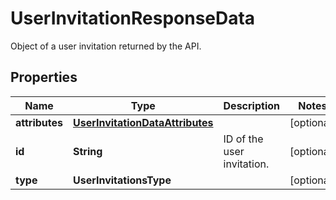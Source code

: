 

# UserInvitationResponseData

Object of a user invitation returned by the API.
## Properties

Name | Type | Description | Notes
------------ | ------------- | ------------- | -------------
**attributes** | [**UserInvitationDataAttributes**](UserInvitationDataAttributes.md) |  |  [optional]
**id** | **String** | ID of the user invitation. |  [optional]
**type** | **UserInvitationsType** |  |  [optional]



